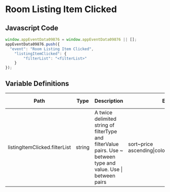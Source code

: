 # Room Listing Item Clicked

### 

## Javascript Code
```js
window.appEventData09876 = window.appEventData09876 || [];
appEventData09876.push({
  "event": "Room Listing Item Clicked",
    "listingItemClicked": {
        "filterList": "<filterList>"
    }
});
```

## Variable Definitions

|Path|Type|Description|Example|Pattern|Min Length|Max Length|Minimum|Maximum|Multiple Of|
| --- | --- | --- | --- | --- | --- | --- | --- | --- | --- |
|listingItemClicked.filterList|string|A twice delimited string of filterType and filterValue pairs.  Use \~ between type and value.  Use \| between pairs|sort\~price ascending\|color\~green\|size\~medium|||||||





